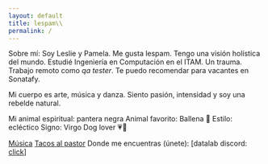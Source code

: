 ```yaml
---
layout: default
title: lespam\\
permalink: /
---
```


Sobre mí: 
Soy Leslie y Pamela. Me gusta lespam. Tengo una visión holística del mundo.
Estudié Ingeniería en Computación en el ITAM. Un trauma.
Trabajo remoto como *qa tester*. Te puedo recomendar para vacantes en Sonatafy.

Mi cuerpo es arte, música y danza. Siento pasión, intensidad y soy una rebelde natural.

Mi animal espiritual: pantera negra
Animal favorito: Ballena 🐳
Estilo: ecléctico
Signo: Virgo
Dog lover 💗🐾


[Música](cancion-del-mes)
[Tacos al pastor](tacos)
Donde me encuentras (únete): [datalab discord: [click](https://disboard.org/es/server/815267811408347166)]

